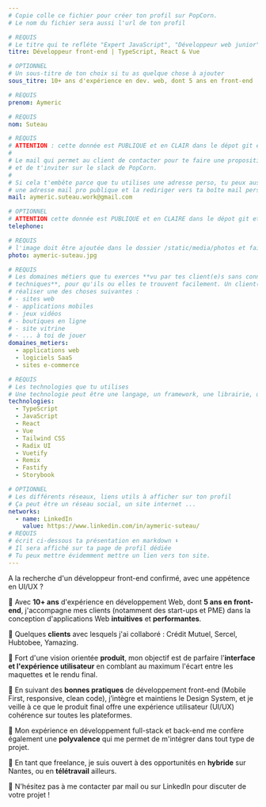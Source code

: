 ```yaml
---
# Copie colle ce fichier pour créer ton profil sur PopCorn.
# Le nom du fichier sera aussi l'url de ton profil

# REQUIS
# Le titre qui te refléte "Expert JavaScript", "Développeur web junior"
titre: Développeur front-end | TypeScript, React & Vue

# OPTIONNEL
# Un sous-titre de ton choix si tu as quelque chose à ajouter
sous_titre: 10+ ans d'expérience en dev. web, dont 5 ans en front-end

# REQUIS
prenom: Aymeric

# REQUIS
nom: Suteau

# REQUIS
# ATTENTION : cette donnée est PUBLIQUE et en CLAIR dans le dépot git et sur le site
#
# Le mail qui permet au client de contacter pour te faire une proposition de projet
# et de t'inviter sur le slack de PopCorn.
#
# Si cela t'embête parce que tu utilises une adresse perso, tu peux aussi te créer
# une adresse mail pro publique et la rediriger vers ta boîte mail perso
mail: aymeric.suteau.work@gmail.com

# OPTIONNEL
# ATTENTION cette donnée est PUBLIQUE et en CLAIRE dans le dépot git et sur le site
telephone:

# REQUIS
# l'image doit être ajoutée dans le dossier /static/media/photos et faire moins de 100ko !
photo: aymeric-suteau.jpg

# REQUIS
# Les domaines métiers que tu exerces **vu par tes client(e)s sans connaissances
# techniques**, pour qu'ils ou elles te trouvent facilement. Un client(e) veut par exemple
# réaliser une des choses suivantes :
# - sites web
# - applications mobiles
# - jeux vidéos
# - boutiques en ligne
# - site vitrine
# - ... à toi de jouer
domaines_metiers:
  - applications web
  - logiciels SaaS
  - sites e-commerce

# REQUIS
# Les technologies que tu utilises
# Une technologie peut être une langage, un framework, une librairie, un CMS ...
technologies:
  - TypeScript
  - JavaScript
  - React
  - Vue
  - Tailwind CSS
  - Radix UI
  - Vuetify
  - Remix
  - Fastify
  - Storybook

# OPTIONNEL
# Les différents réseaux, liens utils à afficher sur ton profil
# Ça peut être un réseau social, un site internet ...
networks:
  - name: LinkedIn
    value: https://www.linkedin.com/in/aymeric-suteau/
# REQUIS
# écrit ci-dessous ta présentation en markdown ⬇️
# Il sera affiché sur ta page de profil dédiée
# Tu peux mettre évidemment mettre un lien vers ton site.
---
```


A la recherche d'un développeur front-end confirmé, avec une appétence en UI/UX ?

🚀 Avec **10+ ans** d'expérience en développement Web, dont **5 ans en front-end**, j'accompagne mes clients (notamment des start-ups et PME) dans la conception d'applications Web **intuitives** et **performantes**.

🤝 Quelques **clients** avec lesquels j'ai collaboré : Crédit Mutuel, Sercel, Hubtobee, Yamazing.

🎨 Fort d'une vision orientée **produit**, mon objectif est de parfaire l'**interface et l'expérience utilisateur** en comblant au maximum l'écart entre les maquettes et le rendu final. 

📱 En suivant des **bonnes pratiques** de développement front-end (Mobile First, responsive, clean code), j’intègre et maintiens le Design System, et je veille à ce que le produit final offre une expérience utilisateur (UI/UX) cohérence sur toutes les plateformes.

🧩 Mon expérience en développement full-stack et back-end me confère également une **polyvalence** qui me permet de m'intégrer dans tout type de projet. 

📍 En tant que freelance, je suis ouvert à des opportunités en **hybride** sur Nantes, ou en **télétravail** ailleurs. 

🙌 N'hésitez pas à me contacter par mail ou sur LinkedIn pour discuter de votre projet ! 
